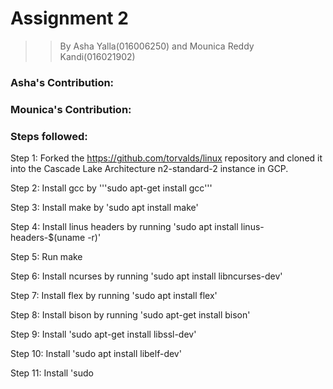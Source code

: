 # Assignment 2

>> By Asha Yalla(016006250) and Mounica Reddy Kandi(016021902)

### Asha's Contribution:

### Mounica's Contribution:

### Steps followed:

Step 1: Forked the https://github.com/torvalds/linux repository and cloned it into the Cascade Lake Architecture n2-standard-2 instance in GCP.

Step 2: Install gcc by '''sudo apt-get install gcc'''

Step 3: Install make by 'sudo apt install make'

Step 4: Install linus headers by running 'sudo apt install linus-headers-$(uname -r)'

Step 5: Run make

Step 6: Install ncurses by running 'sudo apt install libncurses-dev'

Step 7: Install flex by running 'sudo apt install flex'

Step 8: Install bison by running 'sudo apt-get install bison'

Step 9: Install 'sudo apt-get install libssl-dev'

Step 10: Install 'sudo apt install libelf-dev'

Step 11: Install 'sudo
